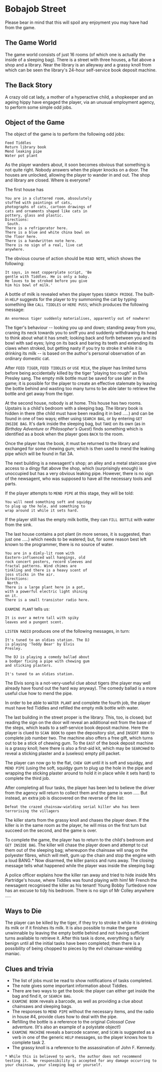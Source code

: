 # Bobajob Street

Please bear in mind that this will spoil any enjoyment you may have had from the game.

## The Game World

The game world consists of just 16 rooms (of which one is actually the inside of a sleeping bag). There is a street with three houses, a flat above a shop and a library. Near the library is an alleyway and a grassy knoll from which can be seen the library's 24-hour self-service book deposit machine.

## The Back Story

A crazy old cat lady, a mother of a hyperactive child, a shopkeeper and an ageing hippy have engaged the player, via an unusual employment agency, to perform some simple odd jobs.

## Object of the Game

The object of the game is to perform the following odd jobs:
```
Feed Tiddles
Return library book
Mend leaking pipe
Water pot plant
```

As the player wanders about, it soon becomes obvious that something is not quite right.  Nobody answers when the player knocks on a door.  The houses are unlocked, allowing the player to wander in and out.  The shop and library are closed.  Where is everyone?

The first house has
```
You are in a cluttered room, absoulutely
stuffed with paintings of cats,
photographs of cats, cartoon drawings of
cats and ornaments shaped like cats in
pottery, glass and plastic.
Directions:
 South.
There is a refrigerator here.
There is a blue and white china bowl on
the floor here.
There is a handwritten note here.
There is no sign of a real, live cat
anywhere.
```

The obvious course of action should be `READ NOTE`, which shows the following:

```
It says, in neat copperplate script, 'Be
gentle with Tiddles. He is only a baby.
He loves to be stroked before you give
him his bowl of milk.'
```

A bottle of milk is revealed when the player types `SEARCH FRIDGE`.  The built-in `HELP` suggests for the player to try summoning the cat by typing something like `CALL TIDDLES` or `HERE PUSS`; which produces the following message:

```
An enormous tiger suddenly materialises, apparently out of nowhere!
```

The tiger's behaviour -- looking you up and down; standing away from you, craning its neck towards you to sniff you and suddenly withdrawing its head to think about what it has smelt; looking back and forth between you and its bowl with sad eyes; lying on its back and baring its teeth and extending its claws when stroked, but getting nasty if you try to stroke it while it is drinking its milk -- is based on the author's personal observation of an ordinary domestic cat.  

After `FEED TIGER`, `FEED TIDDLES` or `USE MILK`, the player has limited turns before being accidentally killed by the tiger "playing too rough" as Elvis Presley sang.  The empty milk bottle must be saved for use later in the game; it is possible for the player to create an effective stalemate by leaving the bottle behind and wasting too many turns to be able later to retrieve the bottle and get away from the tiger.

At the second house, nobody is at home.  This house has two rooms.  Upstairs is a child's bedroom with a sleeping bag.  The library book is hidden in there  (the child must have been reading it in bed .....)  and can be found in one of two ways; either using `SEARCH BAG`, or by entering `GET INSIDE BAG`.  It's dark inside the sleeping bag, but `TAKE` on its own  (as in _Birthday Adventure_ or _Philosopher's Quest_)  finds something which is identified as a book when the player goes `BACK` to the room.

Once the player has the book, it must be returned to the library and exchanged for some chewing gum; which is then used to mend the leaking pipe which will be found in flat 3A.

The next building is a newsagent's shop; an alley and a metal staircase give access to a dingy flat above the shop, which  (surprisingly enough)  is unoccupied but has a very obvious leaking pipe.  However, there is no sign of the newsagent, who was supposed to have all the necessary tools and parts.

If the player attempts to `MEND PIPE` at this stage, they will be told:

```
You will need something soft and squidgy
to plug up the hole, and something to
wrap around it while it sets hard.
```

If the player still has the empty milk bottle, they can `FILL BOTTLE` with water from the sink.

The last house contains a pot plant  (in more senses, it is suggested, than just one .....)  which needs to be watered; but, for some reason best left known to the programmer, there is no source of water.

```
You are in a dimly-lit room with
Eastern-influenced wall hangings, old
rock concert posters, record sleeves and
fractal patterns. Wind chimes are
tinkling and there is a heavy scent of
joss sticks in the air.
Directions:
 North.
There is a large plant here in a pot,
with a powerful electric light shining
on it.
There is a small transistor radio here.
```

`EXAMINE PLANT` tells us:

```
It is over a metre tall with spiky
leaves and a pungent scent.
```

`LISTEN RADIO` produces one of the following messages, in turn:

```
It's tuned to an oldies station. The DJ
is playing 'Teddy Bear' by Elvis
Presley.

The DJ is playing a comedy ballad about
a bodger fixing a pipe with chewing gum
and sticking plasters.

It's tuned to an oldies station.
```

The Elvis song is a not-very-useful clue about tigers  (the player may well already have found out the hard way anyway).  The comedy ballad is a more useful clue how to mend the pipe.

In order to be able to `WATER PLANT` and complete the fourth job, the player must have fed Tiddles and refilled the empty milk bottle with water.

The last building in the street proper is the library.  This, too, is closed; but reading the sign on the door will reveal an additional exit from the base of the steps, which leads to a self-service book deposit machine.  Here the player is clued to `SCAN BOOK` to open the depository slot, and `INSERT BOOK` to complete job number two.  The machine also offers a free gift, which turns out to be a stick of chewing gum.  To the `EAST` of the book deposit machine is a grassy knoll; here there is also a first-aid kit, which may be `SEARCH`ed to reveal a sticking plaster and a (useless) empty pill packet.

The player can now go to the flat, `CHEW GUM` until it is soft and squidgy, and `MEND PIPE`  (using the soft, squidgy gum to plug up the hole in the pipe and wrapping the sticking plaster around to hold it in place while it sets hard)  to complete the third job.

After completing all four tasks, the player has been led to believe the driver from the agency will return to collect them and the game is won .....  But instead, an extra job is discovered on the reverse of the list:

```
Defeat the crazed chainsaw-wielding serial killer who has been terrorising the villagers
```

The killer starts from the grassy knoll and chases the player down. If the killer is in the same room as the player, he will miss on the first turn but succeed on the second, and the game is over.

To complete the game, the player has to return to the child's bedroom and `GET INSIDE BAG`.  The killer will chase the player down and attempt to cut them out of the sleeping bag; whereupon the chainsaw will snag on the polyester fibres, which will melt, gum up the chain and stop the engine with a loud BANG.*  Now disarmed, the killer panics and runs away.  The closing message tells what happened while the player was inside the sleeping bag:

A police officer explains how the killer ran away and tried to hide inside Mrs Partridge's house, where Tiddles was found playing with him! Mr French the newsagent recognised the killer as his tenant! Young Bobby Turtledove now has an excuse to tidy his bedroom. There is no sign of Mr Colley anywhere .....

## Ways to Die

The player can be killed by the tiger, if they try to stroke it while it is drinking its milk or if it finishes its milk.  It is also possible to make the game unwinnable by leaving the empty bottle behind and not having sufficient turns available to retrieve it.  After this task is done, everything is fairly benign until all the initial tasks have been completed; then there is a possibility of being chopped to pieces by the evil chainsaw-wielding maniac.

## Clues and trivia

+ The list of jobs must be read to show notifications of tasks completed.
+ The note gives some important information about Tiddles.
+ There are two ways to get the book: the player can either get inside the bag and find it, or `SEARCH BAG`.
+ `EXAMINE BOOK` reveals a barcode, as well as providing a clue about chainsaws and sleeping bags.
+ The responses to `MEND PIPE` without the necessary items, and the radio in house #4, provide clues how to deal with the pipe.
+ Refilling the bottle is a reference to the original _Colossal Cave_ adventure.  (It's also an example of a polystate object!)
+ `EXAMINE MACHINE` reveals a barcode scanner, and `SCAN` is suggested as a verb in one of the generic `HELP` messages, so the player knows how to complete task 2.
+ The grassy knoll is a reference to the assassination of John F. Kennedy.


```
* While this is believed to work, the author does not recommend testing it.  No responsibility is accepted for any damage occurring to your chainsaw, your sleeping bag or yourself.
 ```
